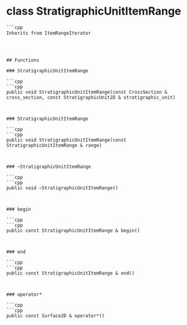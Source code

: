# class StratigraphicUnitItemRange


```cpp
```cpp
Inherits from ItemRangeIterator
```
```



## Functions

### StratigraphicUnitItemRange

```cpp
```cpp
public void StratigraphicUnitItemRange(const CrossSection & cross_section, const StratigraphicUnit2D & stratigraphic_unit)
```
```


### StratigraphicUnitItemRange

```cpp
```cpp
public void StratigraphicUnitItemRange(const StratigraphicUnitItemRange & range)
```
```


### ~StratigraphicUnitItemRange

```cpp
```cpp
public void ~StratigraphicUnitItemRange()
```
```


### begin

```cpp
```cpp
public const StratigraphicUnitItemRange & begin()
```
```


### end

```cpp
```cpp
public const StratigraphicUnitItemRange & end()
```
```


### operator*

```cpp
```cpp
public const Surface2D & operator*()
```
```




